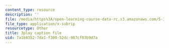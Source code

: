 ```yaml
---
content_type: resource
description: ''
file: /media/https%3A/open-learning-course-data-rc.s3.amazonaws.com/5-310-laboratory-chemistry-fall-2019/7a1b83527da1f30052dc987cf03b9d7a_LNCLrmAvSlU.srt
file_type: application/x-subrip
resourcetype: Other
title: 3play caption file
uid: 7a1b8352-7da1-f300-52dc-987cf03b9d7a
---
```

